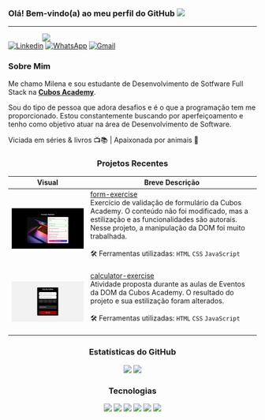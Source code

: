 ### Olá! Bem-vindo(a) ao meu perfil do GitHub <img width="40" src="https://media2.giphy.com/media/l4pTggBKz7vqqF9TO/giphy.gif"/>
<hr>

<img width="435px" align="right" src="https://media.giphy.com/media/Wp0ZtQjgViqR2/giphy.gif"/>

[![Linkedin](https://img.shields.io/badge/LinkedIn-0077B5?style=for-the-badge&logo=linkedin&logoColor=white)](https://www.linkedin.com/in/mi-santana/)
[![WhatsApp](https://img.shields.io/badge/WhatsApp-25D366?style=for-the-badge&logo=whatsapp&logoColor=white)](https://api.whatsapp.com/send?phone=5571997017536)
[![Gmail](https://img.shields.io/badge/Gmail-D14836?style=for-the-badge&logo=gmail&logoColor=white)](mailto:mlenasantanasantos@gmail.com)

### Sobre Mim
Me chamo Milena e sou estudante de Desenvolvimento de Sotfware Full Stack na <a target="_blank" href="https://cubos.academy/">**Cubos Academy**</a>.

Sou do tipo de pessoa que adora desafios e é o que a programação tem me proporcionado. Estou constantemente buscando por aperfeiçoamento e tenho como objetivo atuar na área de Desenvolvimento de Software.

Viciada em séries & livros 📺📚 | Apaixonada por animais 🐶

<div align="center">
<h3>Projetos Recentes</h3>
</div>

| Visual | Breve Descrição |
| ------| ----  |
| <img width='600' src='https://github.com/mi-santana/form-exercise/blob/4bec20135cd6ae5e2cfb71bf9088f51afad095e3/assets/form-exercise.png'/> | [form-exercise](https://github.com/mi-santana/form-exercise)</br>Exercício de validação de formulário da Cubos Academy. O conteúdo não foi modificado, mas a estilização e as funcionalidades são autorais. Nesse projeto, a manipulação da DOM foi muito trabalhada.</br></br> 🛠 Ferramentas utilizadas: `HTML` `CSS` `JavaScript` </br></br> |
| <img width='600' src='https://github.com/mi-santana/calculator-exercise/blob/08f379899fe56dccfa728ae97febf50f9b7ac402/assets/calculator-img-after.png'/> | [calculator-exercise](https://github.com/mi-santana/calculator-exercise)</br>Atividade proposta durante as aulas de Eventos da DOM da Cubos Academy. O resultado do projeto e sua estilização foram alterados.</br></br> 🛠 Ferramentas utilizadas: `HTML` `CSS` `JavaScript` </br></br>


<div align="center">
<h3>Estatísticas do GitHub</h3>
<img height="160em" src="https://github-readme-stats.vercel.app/api?username=mi-santana&theme=jolly&show_icons=true&hide_border=true&bg_color=000000"/>
<img height="160em" src="https://github-readme-stats.vercel.app/api/top-langs/?username=mi-santana&layout=compact&theme=jolly&hide_border=true&bg_color=000000"/>
</div>

<div align="center">
<h3>Tecnologias</h3>

<div align="inline">
<img src="https://img.shields.io/badge/HTML5-E34F26?style=for-the-badge&logo=html5&logoColor=white"/>
<img src="https://img.shields.io/badge/CSS3-1572B6?style=for-the-badge&logo=css3&logoColor=white"/>
<img src="https://img.shields.io/badge/JavaScript-323330?style=for-the-badge&logo=javascript&logoColor=F7DF1E"/>
<img src="https://img.shields.io/badge/Node.js-339933?style=for-the-badge&logo=nodedotjs&logoColor=white"/>
<img src="https://img.shields.io/badge/GIT-E44C30?style=for-the-badge&logo=git&logoColor=white"/>
<img src="https://img.shields.io/badge/GitHub-100000?style=for-the-badge&logo=github&logoColor=white"/>
</div>
</div>
